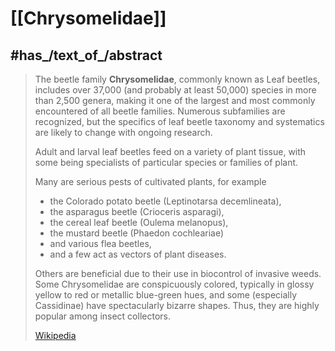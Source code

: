 
# [[Chrysomelidae]] 


## #has_/text_of_/abstract 

> The beetle family **Chrysomelidae**, commonly known as Leaf beetles, 
> includes over 37,000 (and probably at least 50,000) species in more than 2,500 genera, 
> making it one of the largest and most commonly encountered of all beetle families. 
> Numerous subfamilies are recognized, 
> but the specifics of leaf beetle taxonomy and systematics are likely to change with ongoing research.
>
> Adult and larval leaf beetles feed on a variety of plant tissue, 
> with some being specialists of particular species or families of plant. 
> 
> Many are serious pests of cultivated plants, for example 
> - the Colorado potato beetle (Leptinotarsa decemlineata), 
> - the asparagus beetle (Crioceris asparagi), 
> - the cereal leaf beetle (Oulema melanopus), 
> - the mustard beetle (Phaedon cochleariae) 
> - and various flea beetles, 
> - and a few act as vectors of plant diseases. 
> 
> Others are beneficial due to their use in biocontrol of invasive weeds. 
> Some Chrysomelidae are conspicuously colored, 
> typically in glossy yellow to red or metallic blue-green hues, 
> and some (especially Cassidinae) have spectacularly bizarre shapes. 
> Thus, they are highly popular among insect collectors.
>
> [Wikipedia](https://en.wikipedia.org/wiki/Leaf%20beetle) 

